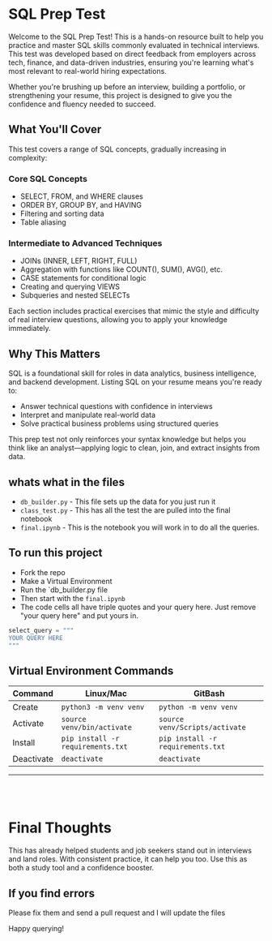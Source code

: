 # SQL Prep Test

Welcome to the SQL Prep Test! This is a hands-on resource built to help you practice and master SQL skills commonly evaluated in technical interviews. This test was developed based on direct feedback from employers across tech, finance, and data-driven industries, ensuring you're learning what's most relevant to real-world hiring expectations.

Whether you're brushing up before an interview, building a portfolio, or strengthening your resume, this project is designed to give you the confidence and fluency needed to succeed.

## What You'll Cover
This test covers a range of SQL concepts, gradually increasing in complexity:

### Core SQL Concepts
- SELECT, FROM, and WHERE clauses
- ORDER BY, GROUP BY, and HAVING
- Filtering and sorting data
- Table aliasing

### Intermediate to Advanced Techniques
- JOINs (INNER, LEFT, RIGHT, FULL)
- Aggregation with functions like COUNT(), SUM(), AVG(), etc.
- CASE statements for conditional logic
- Creating and querying VIEWS
- Subqueries and nested SELECTs

Each section includes practical exercises that mimic the style and difficulty of real interview questions, allowing you to apply your knowledge immediately.

## Why This Matters
SQL is a foundational skill for roles in data analytics, business intelligence, and backend development. Listing SQL on your resume means you're ready to:
- Answer technical questions with confidence in interviews
- Interpret and manipulate real-world data
- Solve practical business problems using structured queries

This prep test not only reinforces your syntax knowledge but helps you think like an analyst—applying logic to clean, join, and extract insights from data.

## whats what in the files

- `db_builder.py` - This file sets up the data for you just run it
- `class_test.py` - This has all the test the are pulled into the final notebook 
- `final.ipynb` - This is the notebook you will work in to do all the queries. 


## To run this project
- Fork the repo 
- Make a Virtual Environment 
- Run the `db_builder.py file 
- Then start with the `final.ipynb` 
- The code cells all have triple quotes and your query here. Just remove "your query here" and put yours in. 
```python
select_query = """
YOUR QUERY HERE
"""
```

## Virtual Environment Commands
| Command | Linux/Mac | GitBash |
| ------- | --------- | ------- |
| Create | `python3 -m venv venv` | `python -m venv venv` |
| Activate | `source venv/bin/activate` | `source venv/Scripts/activate` |
| Install | `pip install -r requirements.txt` | `pip install -r requirements.txt` |
| Deactivate | `deactivate` | `deactivate` |

---
<br> 
<br>

# Final Thoughts

This has already helped students and job seekers stand out in interviews and land roles. With consistent practice, it can help you too. Use this as both a study tool and a confidence booster.


## If you find errors 
Please fix them and send a pull request and I will update the files 

Happy querying!
